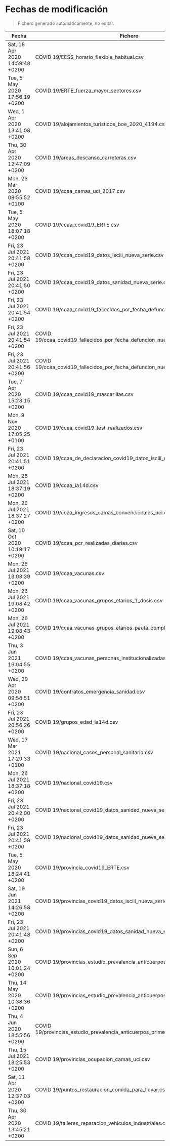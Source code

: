 # Fechas de modificación

> Fichero generado automáticamente, no editar.

| Fecha                           | Fichero                  |
|---------------------------------|--------------------------|
| Sat, 18 Apr 2020 14:59:48 +0200  | COVID 19/EESS_horario_flexible_habitual.csv |
| Tue, 5 May 2020 17:56:19 +0200  | COVID 19/ERTE_fuerza_mayor_sectores.csv |
| Wed, 1 Apr 2020 13:41:08 +0200  | COVID 19/alojamientos_turisticos_boe_2020_4194.csv |
| Thu, 30 Apr 2020 12:47:09 +0200  | COVID 19/areas_descanso_carreteras.csv |
| Mon, 23 Mar 2020 08:55:52 +0100  | COVID 19/ccaa_camas_uci_2017.csv |
| Tue, 5 May 2020 18:07:18 +0200  | COVID 19/ccaa_covid19_ERTE.csv |
| Fri, 23 Jul 2021 20:41:58 +0200  | COVID 19/ccaa_covid19_datos_isciii_nueva_serie.csv |
| Fri, 23 Jul 2021 20:41:50 +0200  | COVID 19/ccaa_covid19_datos_sanidad_nueva_serie.csv |
| Fri, 23 Jul 2021 20:41:54 +0200  | COVID 19/ccaa_covid19_fallecidos_por_fecha_defuncion_nueva_serie.csv |
| Fri, 23 Jul 2021 20:41:54 +0200  | COVID 19/ccaa_covid19_fallecidos_por_fecha_defuncion_nueva_serie_long.csv |
| Fri, 23 Jul 2021 20:41:56 +0200  | COVID 19/ccaa_covid19_fallecidos_por_fecha_defuncion_nueva_serie_original.csv |
| Tue, 7 Apr 2020 15:28:15 +0200  | COVID 19/ccaa_covid19_mascarillas.csv |
| Mon, 9 Nov 2020 17:05:25 +0100  | COVID 19/ccaa_covid19_test_realizados.csv |
| Fri, 23 Jul 2021 20:41:51 +0200  | COVID 19/ccaa_de_declaracion_covid19_datos_isciii_nueva_serie.csv |
| Mon, 26 Jul 2021 18:37:19 +0200  | COVID 19/ccaa_ia14d.csv |
| Mon, 26 Jul 2021 18:37:27 +0200  | COVID 19/ccaa_ingresos_camas_convencionales_uci.csv |
| Sat, 10 Oct 2020 10:19:17 +0200  | COVID 19/ccaa_pcr_realizadas_diarias.csv |
| Mon, 26 Jul 2021 19:08:39 +0200  | COVID 19/ccaa_vacunas.csv |
| Mon, 26 Jul 2021 19:08:42 +0200  | COVID 19/ccaa_vacunas_grupos_etarios_1_dosis.csv |
| Mon, 26 Jul 2021 19:08:43 +0200  | COVID 19/ccaa_vacunas_grupos_etarios_pauta_completa.csv |
| Thu, 3 Jun 2021 19:04:55 +0200  | COVID 19/ccaa_vacunas_personas_institucionalizadas.csv |
| Wed, 29 Apr 2020 09:58:51 +0200  | COVID 19/contratos_emergencia_sanidad.csv |
| Fri, 23 Jul 2021 20:56:26 +0200  | COVID 19/grupos_edad_ia14d.csv |
| Wed, 17 Mar 2021 17:29:33 +0100  | COVID 19/nacional_casos_personal_sanitario.csv |
| Mon, 26 Jul 2021 18:37:18 +0200  | COVID 19/nacional_covid19.csv |
| Fri, 23 Jul 2021 20:42:00 +0200  | COVID 19/nacional_covid19_datos_sanidad_nueva_serie.csv |
| Fri, 23 Jul 2021 20:41:59 +0200  | COVID 19/nacional_covid19_datos_sanidad_nueva_serie_grupos_edad.csv |
| Tue, 5 May 2020 18:24:41 +0200  | COVID 19/provincia_covid19_ERTE.csv |
| Sat, 19 Jun 2021 14:26:58 +0200  | COVID 19/provincias_covid19_datos_isciii_nueva_serie.csv |
| Fri, 23 Jul 2021 20:41:48 +0200  | COVID 19/provincias_covid19_datos_sanidad_nueva_serie.csv |
| Sun, 6 Sep 2020 10:01:24 +0200  | COVID 19/provincias_estudio_prevalencia_anticuerpos_final.csv |
| Thu, 14 May 2020 10:38:36 +0200  | COVID 19/provincias_estudio_prevalencia_anticuerpos_primera_ronda.csv |
| Thu, 4 Jun 2020 18:55:56 +0200  | COVID 19/provincias_estudio_prevalencia_anticuerpos_primera_y_segunda_ronda.csv |
| Thu, 15 Jul 2021 19:25:53 +0200  | COVID 19/provincias_ocupacion_camas_uci.csv |
| Sat, 11 Apr 2020 12:37:03 +0200  | COVID 19/puntos_restauracion_comida_para_llevar.csv |
| Thu, 30 Apr 2020 13:45:21 +0200  | COVID 19/talleres_reparacion_vehiculos_industriales.csv |
